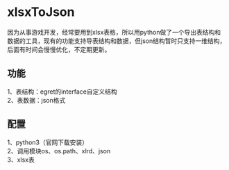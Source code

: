 # xlsxToJson
因为从事游戏开发，经常要用到xlsx表格，所以用python做了一个导出表结构和数据的工具，现有的功能支持导表结构和数据，但json结构暂时只支持一维结构，后面有时间会慢慢优化，不定期更新。
## 功能
1、表结构：egret的interface自定义结构  
2、表数据：json格式
## 配置
1、python3（官网下载安装）  
2、调用模块os、os.path、xlrd、json  
3、xlsx表
